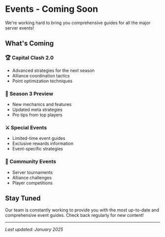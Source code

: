 # Events - Coming Soon

We're working hard to bring you comprehensive guides for all the major server events!

## What's Coming

### 🏆 **Capital Clash 2.0**
- Advanced strategies for the next season
- Alliance coordination tactics
- Point optimization techniques

### 🎯 **Season 3 Preview**
- New mechanics and features
- Updated meta strategies
- Pro tips from top players

### ⚔️ **Special Events**
- Limited-time event guides
- Exclusive rewards information
- Event-specific strategies

### 🤝 **Community Events**
- Server tournaments
- Alliance challenges
- Player competitions

## Stay Tuned

Our team is constantly working to provide you with the most up-to-date and comprehensive event guides. Check back regularly for new content!

---

*Last updated: January 2025* 